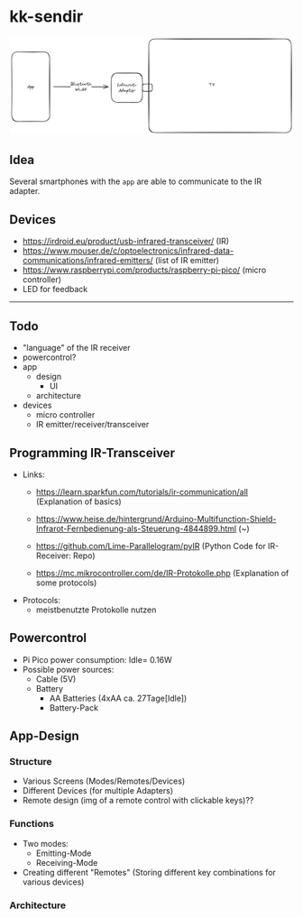 # kk-sendir

![architecture](./assets/architecture-sendir.png)

## Idea

Several smartphones with the `app` are able to communicate to the IR adapter.

## Devices

- https://irdroid.eu/product/usb-infrared-transceiver/ (IR)
- https://www.mouser.de/c/optoelectronics/infrared-data-communications/infrared-emitters/ (list of IR emitter)
- https://www.raspberrypi.com/products/raspberry-pi-pico/ (micro controller)
- LED for feedback

---

## Todo

- "language" of the IR receiver
- powercontrol?
- app
    - design
        - UI
    - architecture
- devices
    - micro controller
    - IR emitter/receiver/transceiver

## Programming IR-Transceiver
- Links:
    - https://learn.sparkfun.com/tutorials/ir-communication/all (Explanation of basics)
    - https://www.heise.de/hintergrund/Arduino-Multifunction-Shield-Infrarot-Fernbedienung-als-Steuerung-4844899.html (~)
      
    - https://github.com/Lime-Parallelogram/pyIR (Python Code for IR-Receiver: Repo)
    - https://mc.mikrocontroller.com/de/IR-Protokolle.php (Explanation of some protocols)
- Protocols:
    - meistbenutzte Protokolle nutzen
 
## Powercontrol
- Pi Pico power consumption: Idle= 0.16W
- Possible power sources:
  - Cable (5V)
  - Battery
    - AA Batteries (4xAA ca. 27Tage[Idle])
    - Battery-Pack
## App-Design


### Structure
- Various Screens (Modes/Remotes/Devices)
- Different Devices (for multiple Adapters)
- Remote design (img of a remote control with clickable keys)??

### Functions
- Two modes:
  - Emitting-Mode
  - Receiving-Mode
- Creating different "Remotes" (Storing different key combinations for various devices)

### Architecture
